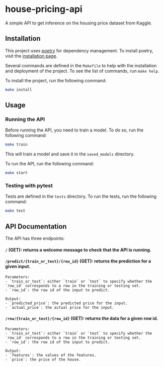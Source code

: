 # house-pricing-api


A simple API to get inference on the housing price dataset from Kaggle.

## Installation

This project uses [poetry](https://python-poetry.org/) for dependency management. To install poetry, visit the [installation page](https://python-poetry.org/docs/#installation).

Several commands are defined in the `Makefile` to help with the installation and deployment of the project. To see the list of commands, run `make help`.

To install the project, run the following command:

```bash
make install
```


## Usage

### Running the API

Before running the API, you need to train a model. To do so, run the following command:

```bash
make train
```

This will train a model and save it in the `saved_models` directory.

To run the API, run the following command:

```bash
make start
```

### Testing with pytest

Tests are defined in the `tests` directory. To run the tests, run the following command:

```bash
make test
```

## API Documentation

The API has three endpoints:

#### `/` (GET): returns a welcome message to check that the API is running.

#### `/predict/{train_or_test}/{row_id}` (GET): returns the prediction for a given input.
    Parameters:
    - `train_or_test`: either `train` or `test` to specify whether the `row_id` corresponds to a row in the training or testing set.
    - `row_id`: the row id of the input to predict.

    Output:
    - `predicted_price`: the predicted price for the input.
    - `actual_price`: the actual price for the input.

#### `/row/{train_or_test}/{row_id}` (GET): returns the data for a given row id.
    Parameters:
    - `train_or_test`: either `train` or `test` to specify whether the `row_id` corresponds to a row in the training or testing set.
    - `row_id`: the row id of the input to predict.

    Output:
    - `features`: the values of the features.
    - `price`: the price of the house.

